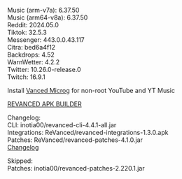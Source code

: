 Music (arm-v7a): 6.37.50  
Music (arm64-v8a): 6.37.50  
Reddit: 2024.05.0  
Tiktok: 32.5.3  
Messenger: 443.0.0.43.117  
Citra: bed6a4f12  
Backdrops: 4.52  
WarnWetter: 4.2.2  
Twitter: 10.26.0-release.0  
Twitch: 16.9.1  

Install [Vanced Microg](https://github.com/TeamVanced/VancedMicroG/releases) for non-root YouTube and YT Music  

[REVANCED APK BUILDER](https://github.com/alsyundawy/revanced-apk-builder/)  

Changelog:  
CLI: inotia00/revanced-cli-4.4.1-all.jar  
Integrations: ReVanced/revanced-integrations-1.3.0.apk  
Patches: ReVanced/revanced-patches-4.1.0.jar  
[Changelog](https://github.com/ReVanced/revanced-patches/releases/tag/v4.1.0)  

Skipped:  
Patches: inotia00/revanced-patches-2.220.1.jar    

